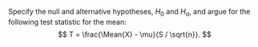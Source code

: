 Specify the null and alternative hypotheses, $H_0$ and $H_a$, and argue for the following
test statistic for the mean:
$$
    T = \frac{\Mean{X} - \mu}{S / \sqrt{n}}.
$$
